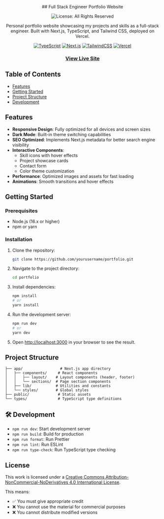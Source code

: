 <div align="center">
## Full Stack Engineer Portfolio Website

![License: All Rights Reserved](https://img.shields.io/badge/License-All%20Rights%20Reserved-red.svg)

Personal portfolio website showcasing my projects and skills as a full-stack engineer. Built with Next.js, TypeScript, and Tailwind CSS, deployed on Vercel.

[![TypeScript](https://img.shields.io/badge/typescript-%23007ACC.svg?style=for-the-badge&logo=typescript&logoColor=white)](https://www.typescriptlang.org/)
[![Next.js](https://img.shields.io/badge/next.js-000000?style=for-the-badge&logo=nextdotjs&logoColor=white)](https://nextjs.org/)
[![TailwindCSS](https://img.shields.io/badge/tailwindcss-%2338B2AC.svg?style=for-the-badge&logo=tailwind-css&logoColor=white)](https://tailwindcss.com/)
[![Vercel](https://img.shields.io/badge/vercel-%23000000.svg?style=for-the-badge&logo=vercel&logoColor=white)](https://vercel.com/)

### [View Live Site](https://joshuatuddenham.tech)

</div>

## Table of Contents

- [Features](#features)
- [Getting Started](#getting-started)
- [Project Structure](#project-structure)
- [Development](#development)

## Features

- **Responsive Design**: Fully optimized for all devices and screen sizes
- **Dark Mode**: Built-in theme switching capabilities
- **SEO Optimized**: Implements Next.js metadata for better search engine visibility
- **Interactive Components**:
  - Skill icons with hover effects
  - Project showcase cards
  - Contact form
  - Color theme customization
- **Performance**: Optimized images and assets for fast loading
- **Animations**: Smooth transitions and hover effects

## Getting Started

### Prerequisites

- Node.js (16.x or higher)
- npm or yarn

### Installation

1. Clone the repository:

   ```bash
   git clone https://github.com/yourusername/portfolio.git
   ```

2. Navigate to the project directory:

   ```bash
   cd portfolio
   ```

3. Install dependencies:

   ```bash
   npm install
   # or
   yarn install
   ```

4. Run the development server:

   ```bash
   npm run dev
   # or
   yarn dev
   ```

5. Open [http://localhost:3000](http://localhost:3000) in your browser to see the result.

## Project Structure

```
├── app/                 # Next.js app directory
│   ├── components/     # React components
│   │   ├── layout/    # Layout components (header, footer)
│   │   └── sections/  # Page section components
│   ├── lib/           # Utilities and constants
│   └── styles/        # Global styles
├── public/             # Static assets
└── types/              # TypeScript type definitions
```

## 🛠 Development

- `npm run dev`: Start development server
- `npm run build`: Build for production
- `npm run format`: Run Prettier
- `npm run lint`: Run ESLint
- `npm run type-check`: Run TypeScript type checking

## License

This work is licensed under a [Creative Commons Attribution-NonCommercial-NoDerivatives 4.0 International License](http://creativecommons.org/licenses/by-nc-nd/4.0/).

This means:

- ✅ You must give appropriate credit
- ❌ You cannot use the material for commercial purposes
- ❌ You cannot distribute modified versions
